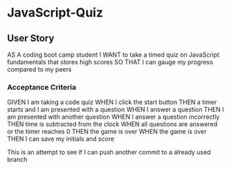 # JavaScript-Quiz

## User Story
AS A coding boot camp student
I WANT to take a timed quiz on JavaScript fundamentals that stores high scores
SO THAT I can gauge my progress compared to my peers

### Acceptance Criteria 
GIVEN I am taking a code quiz
WHEN I click the start button
THEN a timer starts and I am presented with a question
WHEN I answer a question
THEN I am presented with another question
WHEN I answer a question incorrectly
THEN time is subtracted from the clock
WHEN all questions are answered or the timer reaches 0
THEN the game is over
WHEN the game is over
THEN I can save my initials and score


This is an attempt to see if I can push another commit to a already used branch